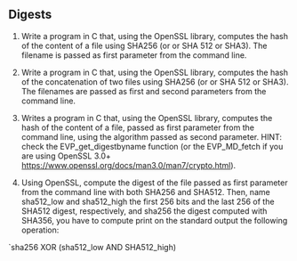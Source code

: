 ## Digests

1. Write a program in C that, using the OpenSSL library, computes the hash of the content of a file using SHA256 (or or SHA 512 or SHA3).
The filename is passed as first parameter from the command line.

2. Write a program in C that, using the OpenSSL library, computes the hash of the concatenation of two files using SHA256 (or or SHA 512 or SHA3).
The filenames are passed as first and second parameters from the command line.

3. Writes a program in C that, using the OpenSSL library, computes the hash of the content of a file, passed as first parameter from the command line, using the algorithm passed as second parameter.
HINT: check the EVP_get_digestbyname function (or the EVP_MD_fetch if you are using OpenSSL 3.0+ https://www.openssl.org/docs/man3.0/man7/crypto.html).

4. Using OpenSSL, compute the digest of the file passed as first parameter from the command line with both SHA256 and SHA512.
Then, name sha512_low and sha512_high the first 256 bits and the last 256 of the SHA512 digest, respectively, and sha256 the digest computed with SHA356, you have to compute print on the standard output the following operation:
  
  `sha256 XOR (sha512_low AND SHA512_high)
